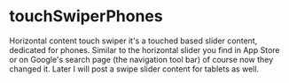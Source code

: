 touchSwiperPhones
=================

Horizontal content touch swiper it's a touched based slider content, dedicated for phones. Similar to the horizontal slider you find in App Store or on Google's search page (the navigation tool bar) of course now they changed it. Later I will post a swipe slider content for tablets as well.
